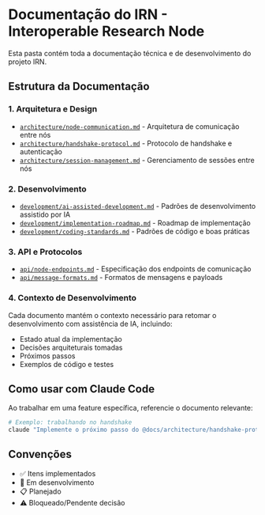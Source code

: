 # Documentação do IRN - Interoperable Research Node

Esta pasta contém toda a documentação técnica e de desenvolvimento do projeto IRN.

## Estrutura da Documentação

### 1. Arquitetura e Design
- [`architecture/node-communication.md`](architecture/node-communication.md) - Arquitetura de comunicação entre nós
- [`architecture/handshake-protocol.md`](architecture/handshake-protocol.md) - Protocolo de handshake e autenticação
- [`architecture/session-management.md`](architecture/session-management.md) - Gerenciamento de sessões entre nós

### 2. Desenvolvimento
- [`development/ai-assisted-development.md`](development/ai-assisted-development.md) - Padrões de desenvolvimento assistido por IA
- [`development/implementation-roadmap.md`](development/implementation-roadmap.md) - Roadmap de implementação
- [`development/coding-standards.md`](development/coding-standards.md) - Padrões de código e boas práticas

### 3. API e Protocolos
- [`api/node-endpoints.md`](api/node-endpoints.md) - Especificação dos endpoints de comunicação
- [`api/message-formats.md`](api/message-formats.md) - Formatos de mensagens e payloads

### 4. Contexto de Desenvolvimento
Cada documento mantém o contexto necessário para retomar o desenvolvimento com assistência de IA, incluindo:
- Estado atual da implementação
- Decisões arquiteturais tomadas
- Próximos passos
- Exemplos de código e testes

## Como usar com Claude Code

Ao trabalhar em uma feature específica, referencie o documento relevante:

```bash
# Exemplo: trabalhando no handshake
claude "Implemente o próximo passo do @docs/architecture/handshake-protocol.md"
```

## Convenções

- ✅ Itens implementados
- 🚧 Em desenvolvimento
- 📋 Planejado
- ⚠️ Bloqueado/Pendente decisão
